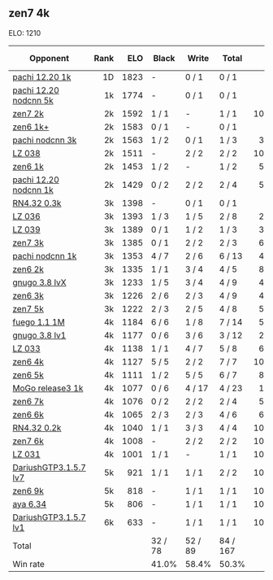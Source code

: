 ## zen7 4k ##

ELO: 1210

Opponent | Rank | ELO | Black | Write | Total | Win rate
---------|-----:|----:|-------|-------|-------|-------:
[pachi 12.20 1k](pachi%2012.20%201k.md) | 1D | 1823 | - | 0 / 1 | 0 / 1 | 0.0%
[pachi 12.20 nodcnn 5k](pachi%2012.20%20nodcnn%205k.md) | 1k | 1774 | - | 0 / 1 | 0 / 1 | 0.0%
[zen7 2k](zen7%202k.md) | 2k | 1592 | 1 / 1 | - | 1 / 1 | 100.0%
[zen6 1k+](zen6%201k+.md) | 2k | 1583 | 0 / 1 | - | 0 / 1 | 0.0%
[pachi nodcnn 3k](pachi%20nodcnn%203k.md) | 2k | 1563 | 1 / 2 | 0 / 1 | 1 / 3 | 33.3%
[LZ 038](LZ%20038.md) | 2k | 1511 | - | 2 / 2 | 2 / 2 | 100.0%
[zen6 1k](zen6%201k.md) | 2k | 1453 | 1 / 2 | - | 1 / 2 | 50.0%
[pachi 12.20 nodcnn 1k](pachi%2012.20%20nodcnn%201k.md) | 2k | 1429 | 0 / 2 | 2 / 2 | 2 / 4 | 50.0%
[RN4.32 0.3k](RN4.32%200.3k.md) | 3k | 1398 | - | 0 / 1 | 0 / 1 | 0.0%
[LZ 036](LZ%20036.md) | 3k | 1393 | 1 / 3 | 1 / 5 | 2 / 8 | 25.0%
[LZ 039](LZ%20039.md) | 3k | 1389 | 0 / 1 | 1 / 2 | 1 / 3 | 33.3%
[zen7 3k](zen7%203k.md) | 3k | 1385 | 0 / 1 | 2 / 2 | 2 / 3 | 66.7%
[pachi nodcnn 1k](pachi%20nodcnn%201k.md) | 3k | 1353 | 4 / 7 | 2 / 6 | 6 / 13 | 46.2%
[zen6 2k](zen6%202k.md) | 3k | 1335 | 1 / 1 | 3 / 4 | 4 / 5 | 80.0%
[gnugo 3.8 lvX](gnugo%203.8%20lvX.md) | 3k | 1233 | 1 / 5 | 3 / 4 | 4 / 9 | 44.4%
[zen6 3k](zen6%203k.md) | 3k | 1226 | 2 / 6 | 2 / 3 | 4 / 9 | 44.4%
[zen7 5k](zen7%205k.md) | 3k | 1222 | 2 / 3 | 2 / 5 | 4 / 8 | 50.0%
[fuego 1.1 1M](fuego%201.1%201M.md) | 4k | 1184 | 6 / 6 | 1 / 8 | 7 / 14 | 50.0%
[gnugo 3.8 lv1](gnugo%203.8%20lv1.md) | 4k | 1177 | 0 / 6 | 3 / 6 | 3 / 12 | 25.0%
[LZ 033](LZ%20033.md) | 4k | 1138 | 1 / 1 | 4 / 7 | 5 / 8 | 62.5%
[zen6 4k](zen6%204k.md) | 4k | 1127 | 5 / 5 | 2 / 2 | 7 / 7 | 100.0%
[zen6 5k](zen6%205k.md) | 4k | 1111 | 1 / 2 | 5 / 5 | 6 / 7 | 85.7%
[MoGo release3 1k](MoGo%20release3%201k.md) | 4k | 1077 | 0 / 6 | 4 / 17 | 4 / 23 | 17.4%
[zen6 7k](zen6%207k.md) | 4k | 1076 | 0 / 2 | 2 / 2 | 2 / 4 | 50.0%
[zen6 6k](zen6%206k.md) | 4k | 1065 | 2 / 3 | 2 / 3 | 4 / 6 | 66.7%
[RN4.32 0.2k](RN4.32%200.2k.md) | 4k | 1040 | 1 / 1 | 3 / 3 | 4 / 4 | 100.0%
[zen7 6k](zen7%206k.md) | 4k | 1008 | - | 2 / 2 | 2 / 2 | 100.0%
[LZ 031](LZ%20031.md) | 4k | 1001 | 1 / 1 | - | 1 / 1 | 100.0%
[DariushGTP3.1.5.7 lv7](DariushGTP3.1.5.7%20lv7.md) | 5k | 921 | 1 / 1 | 1 / 1 | 2 / 2 | 100.0%
[zen6 9k](zen6%209k.md) | 5k | 818 | - | 1 / 1 | 1 / 1 | 100.0%
[aya 6.34](aya%206.34.md) | 5k | 806 | - | 1 / 1 | 1 / 1 | 100.0%
[DariushGTP3.1.5.7 lv1](DariushGTP3.1.5.7%20lv1.md) | 6k | 633 | - | 1 / 1 | 1 / 1 | 100.0%
Total | | | 32 / 78 | 52 / 89 | 84 / 167 | 
Win rate| | | 41.0% | 58.4% | 50.3% | 
